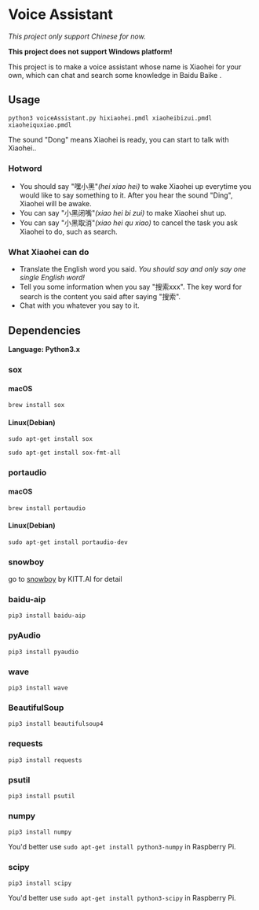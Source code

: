# Voice Assistant

*This project only support Chinese for now.*

**This project does not support Windows platform!**

This project is to make a voice assistant whose name is Xiaohei for your own, which can chat and search some knowledge in Baidu Baike .

## Usage

`python3 voiceAssistant.py hixiaohei.pmdl xiaoheibizui.pmdl xiaoheiquxiao.pmdl`

The sound "Dong" means Xiaohei is ready, you can start to talk with Xiaohei.. 

### Hotword

* You should say "嘿小黑"*(hei xiao hei)* to wake Xiaohei up everytime you would like to say something to it. After you hear the sound "Ding", Xiaohei will be awake.
* You can say "小黑闭嘴"*(xiao hei bi zui)* to make Xiaohei shut up.
* You can say "小黑取消"*(xiao hei qu xiao)* to cancel the task you ask Xiaohei to do, such as search.

### What Xiaohei can do

* Translate the English word you said. *You should say and only say one single English word!*
* Tell you some information when you say "搜索xxx". The key word for search is the content you said after saying "搜索".
* Chat with you whatever you say to it.


## Dependencies

**Language: Python3.x**

### sox

#### macOS

`brew install sox`

#### Linux(Debian)

`sudo apt-get install sox`

`sudo apt-get install sox-fmt-all`

### portaudio

#### macOS

`brew install portaudio`

#### Linux(Debian)

`sudo apt-get install portaudio-dev`

### snowboy

go to [snowboy](https://github.com/Kitt-AI/snowboy) by KITT.AI for detail

### baidu-aip

`pip3 install baidu-aip`

### pyAudio

`pip3 install pyaudio`

### wave

`pip3 install wave`

### BeautifulSoup

`pip3 install beautifulsoup4`

### requests

`pip3 install requests`

### psutil

`pip3 install psutil`

### numpy

`pip3 install numpy`

You'd better use `sudo apt-get install python3-numpy` in Raspberry Pi.

### scipy

`pip3 install scipy`

You'd better use `sudo apt-get install python3-scipy` in Raspberry Pi.